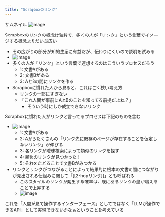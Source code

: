 ```yaml
---
title: "Scrapboxのリンク"
---
```


サムネイル
![image](https://gyazo.com/d9e8cfd05228f6b1ddca7e8f9ffc588b/thumb/1000)

Scrapboxのリンクの概念は独特で、多くの人が「リンク」という言葉でイメージする概念よりだいぶ広い
- その広がりの部分が知的生産に有益だが、伝わりにくいので説明を試みる
- ![image](https://gyazo.com/a24b19790f393891a467c000245cf82e/thumb/1000)
- 多くの人が「リンク」という言葉で連想するのはこういうプロセスだろう
    - 1: 文書Aがある
    - 2: 文書Bがある
    - 3: AとBの間にリンクを作る
- Scrapboxに慣れた人から見ると、これはごく狭い考え方
    - リンクの一部にすぎない
    - 「これ人間が事前にAとBのことを知ってる前提だよね？」
        - そういう時にしか成立できないリンク

Scrapboxに慣れた人がリンクと言ってるプロセスは下記のものを含む
- ![image](https://gyazo.com/d9e8cfd05228f6b1ddca7e8f9ffc588b/thumb/1000)
    - 1: 文書Aがある
    - 2: Aからたくさんの「リンク先に既存のページが存在することを仮定しないリンク」が伸びる
    - 3: 各リンクが曖昧検索によって類似のリンクを探す
    - 4: 類似のリンクが見つかった！
    - 5: それをたどることで文書Bがみつかる
- リンクとリンクがつながることによって結果的に根本の文書の間につながりが見出される仕組みに関して「[[2-hopリンク]]」とも呼ばれる
    - このスタイルのリンクが発生する確率は、既にあるリンクの量が増えることで上昇する
    - ![image](https://gyazo.com/89f0b5d587518206e9ba159873941070/thumb/1000)

これを「人間が見て操作するインターフェース」としてではなく「LLMが操作できるAPI」として実現できないかなぁということを考えている

